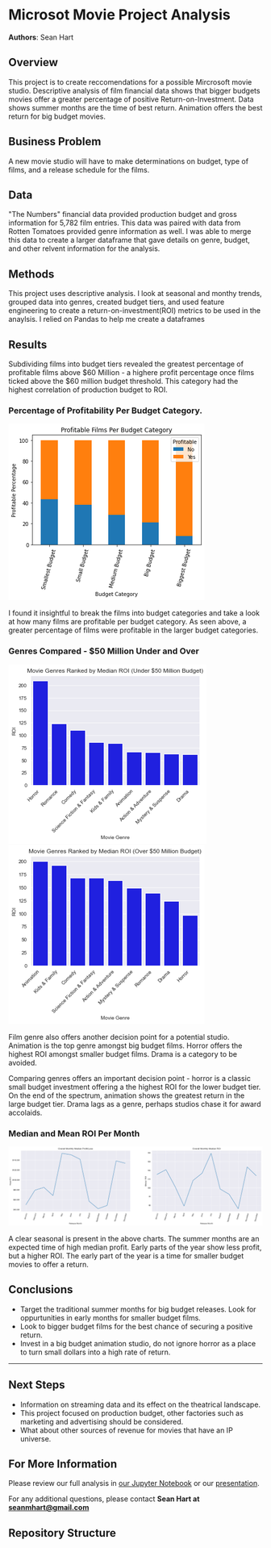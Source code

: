 # Microsot Movie Project Analysis

**Authors**: Sean Hart

## Overview

This project is to create reccomendations for a possible Mircrosoft movie studio. Descriptive analysis of film financial data shows that bigger budgets movies offer a greater percentage of positive Return-on-Investment. Data shows summer months are the time of best return. Animation offers the best return for big budget movies.

## Business Problem

A new movie studio will have to make determinations on budget, type of films, and a release schedule for the films.

## Data

"The Numbers" financial data  provided production budget and gross information for 5,782 film entries. This data was paired with data from Rotten Tomatoes provided genre information as well. I was able to merge this data to create a larger dataframe that gave details on genre, budget, and other relvent information for the analysis. 

## Methods

This project uses descriptive analysis. I look at seasonal and monthy trends, grouped data into genres, created budget tiers, and used feature engineering to create a return-on-investment(ROI) metrics to be used in the anaylsis. I relied on Pandas to help me create a dataframes 

## Results

Subdividing films into budget tiers revealed the greatest percentage of profitable films above $60 Million - a highere profit percentage once films ticked above the $60 million budget threshold. This category had the highest correlation of production budget to ROI. 

### Percentage of Profitability Per Budget Category.
![graph1](./images/Budget_Category.png)

I found it insightful to break the films into budget categories and take a look at how many films are profitable per budget category. As seen above, a greater percentage of films were profitable in the larger budget categories.  

### Genres Compared - $50 Million Under and Over
![graph4](./images/Small_Budget_Genre.png)
![graph5](./images/Big_Budget_Genre.png)

Film genre also offers another decision point for a potential studio. Animation is the top genre amongst big budget films. Horror offers the highest ROI amongst smaller budget films. Drama is a category to be avoided.

Comparing genres offers an important decision point - horror is a classic small budget investment offering a the highest ROI for the lower budget tier. On the end of the spectrum, animation shows the greatest return in the large budget tier. Drama lags as a genre, perhaps studios chase it for award accolaids. 

### Median and Mean ROI Per Month
![graph1](./images/Overall_Monthly_ROI.png)

A clear seasonal is present in the above charts. The summer months are an expected time of high median profit. Early parts of the year show less profit, but a higher ROI. The early part of the year is a time for smaller budget movies to offer a return.

## Conclusions

* Target the traditional summer months for big budget releases. Look for oppurtunities in early months for smaller budget films.
* Look to bigger budget films for the best chance of securing a positive return.
* Invest in a big budget animation studio, do not ignore horror as a place to turn small dollars into a high rate of return.
***

## Next Steps
* Information on streaming data and its effect on the theatrical landscape.
* This project focused on production budget, other factories such as marketing and advertising should be considered.
* What about other sources of revenue for movies that have an IP universe. 
## For More Information

Please review our full analysis in [our Jupyter Notebook](./microsoft_movie_studio_analysis.ipynb) or our [presentation](./Sean_Hart_Microsoft_Movie_Presentation.pdf).

For any additional questions, please contact **Sean Hart at seanmhart@gmail.com**

## Repository Structure
